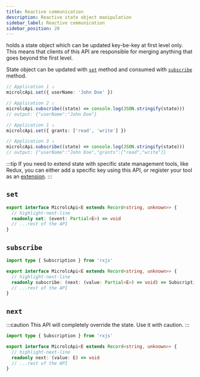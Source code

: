 ```yaml
---
title: Reactive communication
description: Reactive state object manipulation
sidebar_label: Reactive communication
sidebar_position: 20
---
```


<micro-lc></micro-lc> holds a state object which can be updated key-be-key at first level only. This means that clients
of this API are responsible for merging anything that goes beyond the first level.

State object can be updated with [`set`](#set) method and consumed with [`subscribe`](#subscribe) method.

```typescript
// Application 1 ⤵
microlcApi.set({ userName: 'John Doe' })

// Application 2 ⤵
microlcApi.subscribe((state) => console.log(JSON.stringify(state)))
// output: {"userName":"John Doe"}

// Application 1 ⤵
microlcApi.set({ grants: ['read', 'write'] })

// Application 3 ⤵
microlcApi.subscribe((state) => console.log(JSON.stringify(state)))
// output: {"userName":"John Doe","grants":["read","write"]}
```

:::tip
If you need to extend state with specific state management tools, like Redux, you can either add a specific key using
this API, or register your tool as an [extension](./extensions.md).
:::

## `set`

```typescript
export interface MicrolcApi<E extends Record<string, unknown>> {
  // highlight-next-line
  readonly set: (event: Partial<E>) => void
  // ...rest of the API
}
```

## `subscribe`

```typescript
import type { Subscription } from 'rxjs'

export interface MicrolcApi<E extends Record<string, unknown>> {
  // highlight-next-line
  readonly subscribe: (next: (value: Partial<E>) => void) => Subscription
  // ...rest of the API
}
```

## `next`

:::caution
This API will completely override the state. Use it with caution.
:::

```typescript
import type { Subscription } from 'rxjs'

export interface MicrolcApi<E extends Record<string, unknown>> {
  // highlight-next-line
  readonly next: (value: E) => void
  // ...rest of the API
}
```
